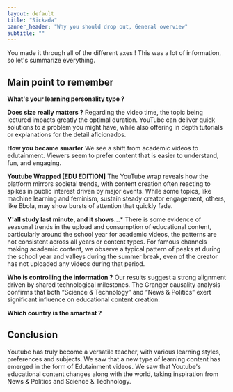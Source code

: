 ```yaml
---
layout: default
title: "Sickada"
banner_header: "Why you should drop out, General overview"
subtitle: ""
---
```


You made it through all of the different axes ! This was a lot of information, so let's summarize everything.

## **Main point to remember**

**What's your learning personality type ?**

**Does size really matters ?**
Regarding the video time, the topic being lectured impacts greatly the optimal duration. YouTube can deliver quick solutions to a problem you might have, while also offering in depth tutorials or explanations for the detail aficionados.

**How you became smarter**
We see a shift from academic videos to edutainment. Viewers seem to prefer content that is easier to understand, fun, and engaging.

**Youtube Wrapped [EDU EDITION]**
The YouTube wrap reveals how the platform mirrors societal trends, with content creation often reacting to spikes in public interest driven by major events. While some topics, like machine learning and feminism, sustain steady creator engagement, others, like Ebola, may show bursts of attention that quickly fade.

**Y'all study last minute, and it shows...***
There is some evidence of seasonal trends in the upload and consumption of educational content, particularly around the school year for academic videos, the patterns are not consistent across all years or content types. For famous channels making academic content, we observe a typical pattern of peaks at during the school year and valleys during the summer break, even of the creator has not uploaded any videos during that period.

**Who is controlling the information ?**
Our results suggest a strong alignment driven by shared technological milestones. The Granger causality analysis confirms that both “Science & Technology” and “News & Politics” exert significant influence on educational content creation.

**Which country is the smartest ?**

## **Conclusion**
Youtube has truly become a versatile teacher, with various learning styles, preferences and subjects. We saw that a new type of learning content has emerged in the form of Edutainment videos. We saw that Youtube's educational content changes along with the world, taking inspiration from News & Politics and Science & Technology.
